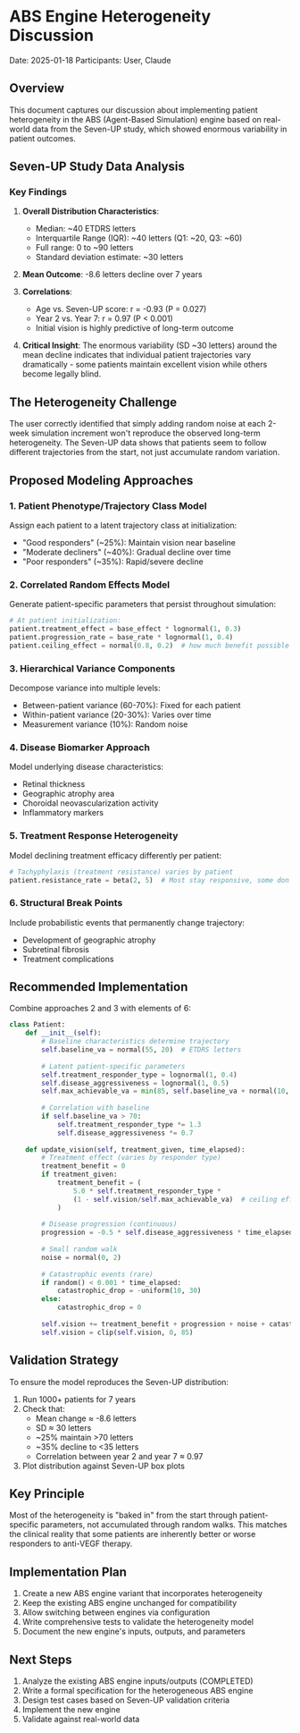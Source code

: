 # ABS Engine Heterogeneity Discussion

Date: 2025-01-18
Participants: User, Claude

## Overview

This document captures our discussion about implementing patient heterogeneity in the ABS (Agent-Based Simulation) engine based on real-world data from the Seven-UP study, which showed enormous variability in patient outcomes.

## Seven-UP Study Data Analysis

### Key Findings

1. **Overall Distribution Characteristics**:
   - Median: ~40 ETDRS letters
   - Interquartile Range (IQR): ~40 letters (Q1: ~20, Q3: ~60)
   - Full range: 0 to ~90 letters
   - Standard deviation estimate: ~30 letters

2. **Mean Outcome**: -8.6 letters decline over 7 years

3. **Correlations**:
   - Age vs. Seven-UP score: r = -0.93 (P = 0.027)
   - Year 2 vs. Year 7: r = 0.97 (P < 0.001)
   - Initial vision is highly predictive of long-term outcome

4. **Critical Insight**: The enormous variability (SD ~30 letters) around the mean decline indicates that individual patient trajectories vary dramatically - some patients maintain excellent vision while others become legally blind.

## The Heterogeneity Challenge

The user correctly identified that simply adding random noise at each 2-week simulation increment won't reproduce the observed long-term heterogeneity. The Seven-UP data shows that patients seem to follow different trajectories from the start, not just accumulate random variation.

## Proposed Modeling Approaches

### 1. Patient Phenotype/Trajectory Class Model
Assign each patient to a latent trajectory class at initialization:
- "Good responders" (~25%): Maintain vision near baseline
- "Moderate decliners" (~40%): Gradual decline over time
- "Poor responders" (~35%): Rapid/severe decline

### 2. Correlated Random Effects Model
Generate patient-specific parameters that persist throughout simulation:
```python
# At patient initialization:
patient.treatment_effect = base_effect * lognormal(1, 0.3)
patient.progression_rate = base_rate * lognormal(1, 0.4)
patient.ceiling_effect = normal(0.8, 0.2)  # how much benefit possible
```

### 3. Hierarchical Variance Components
Decompose variance into multiple levels:
- Between-patient variance (60-70%): Fixed for each patient
- Within-patient variance (20-30%): Varies over time
- Measurement variance (10%): Random noise

### 4. Disease Biomarker Approach
Model underlying disease characteristics:
- Retinal thickness
- Geographic atrophy area
- Choroidal neovascularization activity
- Inflammatory markers

### 5. Treatment Response Heterogeneity
Model declining treatment efficacy differently per patient:
```python
# Tachyphylaxis (treatment resistance) varies by patient
patient.resistance_rate = beta(2, 5)  # Most stay responsive, some don't
```

### 6. Structural Break Points
Include probabilistic events that permanently change trajectory:
- Development of geographic atrophy
- Subretinal fibrosis
- Treatment complications

## Recommended Implementation

Combine approaches 2 and 3 with elements of 6:

```python
class Patient:
    def __init__(self):
        # Baseline characteristics determine trajectory
        self.baseline_va = normal(55, 20)  # ETDRS letters
        
        # Latent patient-specific parameters
        self.treatment_responder_type = lognormal(1, 0.4)
        self.disease_aggressiveness = lognormal(1, 0.5)
        self.max_achievable_va = min(85, self.baseline_va + normal(10, 15))
        
        # Correlation with baseline
        if self.baseline_va > 70:
            self.treatment_responder_type *= 1.3
            self.disease_aggressiveness *= 0.7
    
    def update_vision(self, treatment_given, time_elapsed):
        # Treatment effect (varies by responder type)
        treatment_benefit = 0
        if treatment_given:
            treatment_benefit = (
                5.0 * self.treatment_responder_type * 
                (1 - self.vision/self.max_achievable_va)  # ceiling effect
            )
        
        # Disease progression (continuous)
        progression = -0.5 * self.disease_aggressiveness * time_elapsed
        
        # Small random walk
        noise = normal(0, 2)
        
        # Catastrophic events (rare)
        if random() < 0.001 * time_elapsed:
            catastrophic_drop = -uniform(10, 30)
        else:
            catastrophic_drop = 0
        
        self.vision += treatment_benefit + progression + noise + catastrophic_drop
        self.vision = clip(self.vision, 0, 85)
```

## Validation Strategy

To ensure the model reproduces the Seven-UP distribution:

1. Run 1000+ patients for 7 years
2. Check that:
   - Mean change ≈ -8.6 letters
   - SD ≈ 30 letters
   - ~25% maintain >70 letters
   - ~35% decline to <35 letters
   - Correlation between year 2 and year 7 ≈ 0.97
3. Plot distribution against Seven-UP box plots

## Key Principle

Most of the heterogeneity is "baked in" from the start through patient-specific parameters, not accumulated through random walks. This matches the clinical reality that some patients are inherently better or worse responders to anti-VEGF therapy.

## Implementation Plan

1. Create a new ABS engine variant that incorporates heterogeneity
2. Keep the existing ABS engine unchanged for compatibility
3. Allow switching between engines via configuration
4. Write comprehensive tests to validate the heterogeneity model
5. Document the new engine's inputs, outputs, and parameters

## Next Steps

1. Analyze the existing ABS engine inputs/outputs (COMPLETED)
2. Write a formal specification for the heterogeneous ABS engine
3. Design test cases based on Seven-UP validation criteria
4. Implement the new engine
5. Validate against real-world data